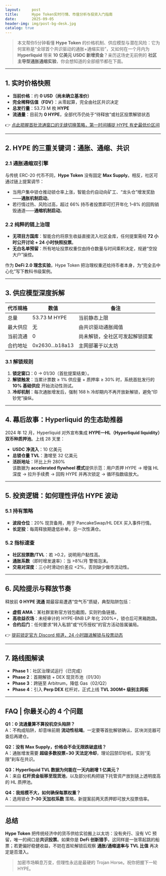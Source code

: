 ```yaml
---
layout:     post
title:      Hype Token实时行情、市值分析与投资入门指南
date:       2025-09-05
header-img: img/post-bg-desk.jpg
catalog: true
---
```


> 本文帮你5分钟看懂 **Hype Token** 的价格机制、供应模型与潜在风险：它为何宣称是“全球首个共识驱动的通胀+通缩实验”，又如何在一个月内为 **Hyperliquid** 带来 **10 亿美元 USDC 新增资金**？亲历这场史无前例的 **社区主导型通胀通缩实验**，你会想知道的全部细节都在下面。

---

## 1. 实时价格快照  
- **当前价格**：约 **0 USD（尚未确立基准价）**  
- **完全稀释估值（FDV）**：从零起算，完全由社区共识决定  
- **总发行量**：53.73 M 枚 **HYPE**  
- **流通量**：目前为 **0 HYPE**，全部代币仍处于“待释放”或社区投票解锁状态  

👉 [点此把握首批流通窗口的无缝切换策略，第一时间捕捉 HYPE 有史最低价区间](https://okxdog.com/)

---

## 2. HYPE 的三重关键词：通胀、通缩、共识

### 2.1 通胀通缩双引擎  
与传统 ERC-20 代币不同，**Hype Token** 没有固定 **Max Supply**。相反，社区可通过链上提案调节：  
- 当用户集中锁仓推动锁仓率上涨，智能合约自动向矿工、“龙头仓”增发奖励——**通胀机制启动**。  
- 若行情过热、风险过高，超过 66% 持币者投票即可打开年化 1–8% 的回购销毁通道——**通缩机制启动**。  

### 2.2 纯粹的链上治理  
- **无项目方国库**：智能合约将原生收益直接流入社区金库，任何提案需经 **72 小时公开讨论 + 24 小时快照投票**。  
- **无白名单预留**：所有地址投票权重仅由持仓数量与时间乘积决定，规避“空投大户”操控。  

作为 **DeFi 2.0 理念实验**，Hype Token 把治理权重还给持币者本身，为“完全去中心化”写下教科书级案例。

---

## 3. 供应模型深度拆解

| 代币规格 | 数值 | 备注 |
|---|---|---|
| 总量 | 53.73 M HYPE | 当前静态上限 |
| 最大供应 | 无 | 由共识驱动通胀阈值 |
| 当前流通 | 0 | 尚未解锁，全社区可发起解锁提案 |
| 合约地址 | 0x2630...b18a13 | 主网部署于以太坊 |

### 3.1 解锁规则  
1. **锁定窗口**：0 → 01/30（首批提案结束）。  
2. **解锁触发**：当累计票数 ≥ 1% 供应量 + 质押率 ≥ 30% 时，系统首批发行的 **10% 基础供应** 开始流动性测试。  
3. **冷却机制**：每次通胀增发后，强制 168 h 冷却期内不再开放新解锁，避免“印钞党”操纵。  

---

## 4. 幕后故事：Hyperliquid 的生态助推器

2024 年 12 月，Hyperliquid 对外宣布集成 **HYPE—HL（Hyperliquid liquidity）双币种质押池**。上线 28 天里：  
- **USDC 净流入**：10 亿美元  
- **总锁仓量 TVL**：激增至 32 亿美元  
- **活跃地址**：环比上升 280%  
该数据为 **accelerated flywheel 模式**提供示范：用户质押 HYPE → 增强 HL 深度 → 拉升手续费 → 回购 HYPE 并再次锁定 → 循环指数级放大。

---

## 5. 投资逻辑：如何理性评估 HYPE 波动

### 5.1 持有策略  
- **波段仓位**：20% 现货备用，用于 PancakeSwap/HL DEX 买入事件行情。  
- **长定投**：每周释放期逢低补单，忌一次性满仓。  

### 5.2 指标速查  
- **社区投票数/TVL**：若 >0.2，说明用户黏性高。  
- **通胀系数**（即时增发速率）：当 >8%/月 警惕泡沫。  
- **交易对深度**：三小时滑动价差应 <2%，否则缺少做市流动性。  

---

## 6. 风险提示与释放节奏

释放前 **0 HYPE 流通** 期最容易遭遇“空气币”质疑，典型陷阱包括：  
- **虚假 AMA**：某社群宣称官方钱包截图，实则钓鱼链接。  
- **高收益农场**：未经审计的 HYPE-BNB LP 年化 200%+，锁仓后可黑箱跑路。  
- **合约后门**：任何要求“转入私钥”或“代币授权”的官方活动皆属骗局。

👉 [提前锁定官方 Discord 频道，24 小时跟进解锁与投票动态](https://okxdog.com/)

---

## 7. 路线图解读

- **Phase 1**：社区治理试运行（已完成）  
- **Phase 2**：首期解锁 + DEX 现货币池（01/30）  
- **Phase 3**：跨链至 Arbitrum，降低 Gas（02/Q2）  
- **Phase 4**：引入 **Perp DEX** 杠杆对，正式上线 **TVL 300M+ 级别主网板**  

---

## FAQ | 你最关心的 4 个问题

**Q1：0 流通量算不算投机空头陷阱？**  
A：不构成陷阱，却意味前期 **流动性枯竭**。一定要等首批解锁确认、区块浏览器可查后再建仓。

**Q2：没有 Max Supply，价格会不会无限跌破底线？**  
A：通胀增发需要 **超级多数投票**+**30 天法定冷却**，理论囚禁印钞机，实则“无限”刹车在共识。

**Q3：Hyperliquid TVL 数据为何能在一天内剧增 1 亿美元？**  
A：来自 **杠杆资金板移至现货池**，以及部分机构把链下托管资产放到链上透明度高的 HL 质押池。

**Q4：我规模不大，如何确保每票权重？**  
A：选用锁仓 **7–30 天加权系数** 策略，新提案前两天质押即可放大投票倍率。

---

## 总结

**Hype Token** 把传统经济中的货币供给实验搬上以太坊：没有央行、没有 VC 预留，唯一的阀口是**共识投票**。如果你是 **DeFi 创新猎手**，这同样是一张零起跳的船票；若更偏好稳健收益，不妨在首轮解锁后观察 **通胀/通缩速率与 TVL 比值** 再决定是否潜入。  

> 加密市场瞬息万变，但理性永远是最硬的 Trojan Horse。祝你把握下一轮 HYPE。